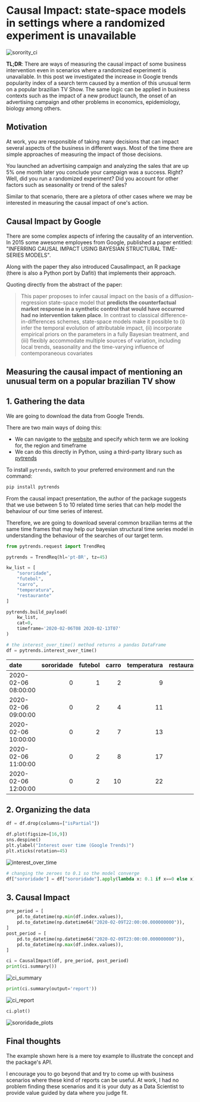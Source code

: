 # Causal Impact: state-space models in settings where a randomized experiment is unavailable

![sorority_ci](assets/sorority_ci.png)

**TL;DR**: There are ways of measuring the causal impact of some business intervention even in scenarios where a randomized experiment is unavailable. In this post we investigated the increase in Google trends popularity index of a search term caused by a mention of this unusual term on a popular brazilian TV Show. The same logic can be applied in business contexts such as the impact of a new product launch, the onset of an advertising campaign and other problems in economics, epidemiology, biology among others.

## Motivation

At work, you are responsible of taking many decisions that can impact several aspects of the business in different ways. Most of the time there are simple approaches of measuring the impact of those decisions. 

You launched an advertising campaign and analyzing the sales that are up 5% one month later you conclude your campaign was a success. Right? Well, did you run a randomized experiment? Did you account for other factors such as seasonality or trend of the sales? 

Similar to that scenario, there are a pletora of other cases where we may be interested in measuring the causal impact of one's action.

## Causal Impact by Google

There are some complex aspects of infering the causality of an intervention. In 2015 some awesome employees from Google, published a paper entitled: "INFERRING CAUSAL IMPACT USING BAYESIAN STRUCTURAL TIME-SERIES MODELS".

Along with the paper they also introduced CausalImpact, an R package (there is also a Python port by Dafiti) that implements their approach. 

Quoting directly from the abstract of the paper:
> This paper proposes to infer causal impact on the basis of a diffusion-regression state-space model that **predicts the counterfactual market response in a synthetic control that would have occurred had no intervention taken place**. In contrast to classical difference-in-differences schemes, state-space models make it possible to (i) infer the temporal evolution of attributable impact, (ii) incorporate empirical priors on the parameters in a fully Bayesian treatment, and (iii) flexibly accommodate multiple sources of variation, including local trends, seasonality and the time-varying influence of contemporaneous covariates

## Measuring the causal impact of mentioning an unusual term on a popular brazilian TV show

## 1. Gathering the data

We are going to download the data from Google Trends. 

There are two main ways of doing this:
- We can navigate to the [website](https://trends.google.com/trends/?geo=BR) and specify which term we are looking for, the region and timeframe
- We can do this directly in Python, using a third-party library such as [pytrends](https://github.com/GeneralMills/pytrends)

To install `pytrends`, switch to your preferred environment and run the command:
```bash
pip install pytrends
```

From the causal impact presentation, the author of the package suggests that we use between 5 to 10 related time series that can help model the behaviour of our time series of interest.

Therefore, we are going to download several common brazilian terms at the same time frames that may help our bayesian structural time series model in understanding the behaviour of the searches of our target term.

```python
from pytrends.request import TrendReq

pytrends = TrendReq(hl='pt-BR', tz=45)

kw_list = [
    "sororidade", 
    "futebol", 
    "carro", 
    "temperatura", 
    "restaurante"
]

pytrends.build_payload(
    kw_list, 
    cat=0, 
    timeframe='2020-02-06T08 2020-02-13T07'
)

# the interest_over_time() method returns a pandas DataFrame
df = pytrends.interest_over_time()
```

| date                | sororidade | futebol | carro | temperatura | restaurante | isPartial |
| :------------------ | ---------: | ------: | ----: | ----------: | ----------: | :-------- |
| 2020-02-06 08:00:00 |          0 |       1 |     2 |           9 |           4 | False     |
| 2020-02-06 09:00:00 |          0 |       2 |     4 |          11 |           6 | False     |
| 2020-02-06 10:00:00 |          0 |       2 |     7 |          13 |           8 | False     |
| 2020-02-06 11:00:00 |          0 |       2 |     8 |          17 |          10 | False     |
| 2020-02-06 12:00:00 |          0 |       2 |    10 |          22 |          13 | False     |

## 2. Organizing the data

```python
df = df.drop(columns=["isPartial"])

df.plot(figsize=[16,9])
sns.despine()
plt.ylabel("Interest over time (Google Trends)")
plt.xticks(rotation=45)
```

![interest_over_time](assets/interest_over_time.png)

```python
# changing the zeroes to 0.1 so the model converge
df["sororidade"] = df["sororidade"].apply(lambda x: 0.1 if x==0 else x)
```

## 3. Causal Impact

```python
pre_period = [
    pd.to_datetime(np.min(df.index.values)),
    pd.to_datetime(np.datetime64("2020-02-09T22:00:00.000000000")),
]
post_period = [
    pd.to_datetime(np.datetime64("2020-02-09T23:00:00.000000000")),
    pd.to_datetime(np.max(df.index.values)),
]

ci = CausalImpact(df, pre_period, post_period)
print(ci.summary())
```

![ci_summary](assets/ci_summary.png)

```python
print(ci.summary(output='report'))
```

![ci_report](assets/ci_report.png)

```python
ci.plot()
```

![sororidade_plots](assets/sororidade_plots.png)

## Final thoughts

The example shown here is a mere toy example to illustrate the concept and the package's API.

I encourage you to go beyond that and try to come up with business scenarios where these kind of reports can be useful. At work, I had no problem finding these scenarios and it is your duty as a Data Scientist to provide value guided by data where you judge fit.